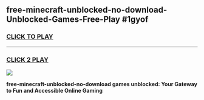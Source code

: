 
## free-minecraft-unblocked-no-download-Unblocked-Games-Free-Play #1gyof
<h3>
<a href="https://us.freeplayer.one?title=free-minecraft-unblocked-no-download&ref=9M">CLICK TO PLAY</a></h3>
<hr>

<h3>
<a href="https://us.freeplayer.one?title=free-minecraft-unblocked-no-download&ref=9M">CLICK 2 PLAY</a>
  
</h3>

<a href="https://us.freeplayer.one?title=free-minecraft-unblocked-no-download&ref=9M"><img src="https://clearcache.store/games.png"></a>


**free-minecraft-unblocked-no-download games unblocked: Your Gateway to Fun and Accessible Online Gaming**
